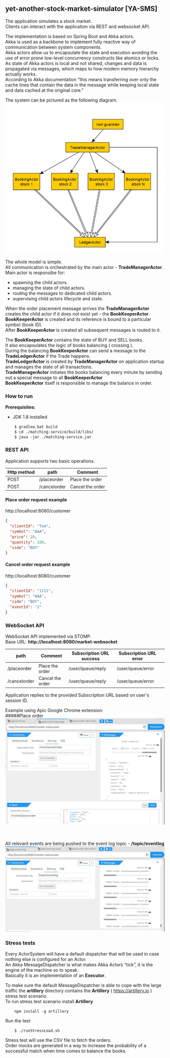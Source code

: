 ## yet-another-stock-market-simulator [YA-SMS]

The application simulates a stock market.<br/>
Clients can interact with the application via REST and websocket API.<br/>

The implementation is based on Spring Boot and Akka actors.<br/>
Akka is used as a backbone to implement fully reactive way of communication between system components.<br/>
Akka actors allow us to encapsulate the state and execution avoiding the use of error prone low-level concurrency constructs like atomics or locks.<br/>
As state of Akka actors is local and not shared, changes and data is propagated via messages, which maps to how modern memory hierarchy actually works.<br/>
According to Akka documentation "this means transferring over only the cache lines that contain the data in the 
message while keeping local state and data cached at the original core."<br/>

The system can be pictured as the following diagram.<br/>
![system aktor design](./docs/ActorsModel.jpg) 
<br/>

The whole model is simple.<br/>
All communication is orchestrated by the main actor - **TradeManagerActor**.<br/>
Main actor is responsibe for:<br/>
* spawning the child actors.
* managing the state of child actors.
* routing the messages to dedicated child actors.
* supervising child actors lifecycle and state.

When the order placement message arrives the **TradeManagerActor** creates the child actor if it does not exist yet - the **BookKeeperActor**.<br/>
**BookKeeperActor** is created and its reference is bound to a particular symbol (book ID).<br/>
After **BookKeeperActor** is created all subsequent messages is routed to it.<br/>

The **BookKeeperActor** contains the state of BUY and SELL books.<br/>
It also encapsulates the logic of books balancing ( crossing ).<br/>
During the balancing **BookKeeperActor** can send a message to the **TradeLedgerActor** if the Trade happens.<br/>
**TradeLedgerActor** is created by **TradeManagerActor** on application startup and manages the state of all transactions.<br/>
**TradeManagerActor** initiates the books balancing every minute by sending out a special message to all **BookKeeperActor**<br/>
**BookKeeperActor** itself is responsible to manage the balance in order.

### How to run

**Prerequisites:**
- JDK 1.8 installed<br>
```shell script
    $ gradlew.bat build
    $ cd ./matching-service/build/libs/
    $ java -jar ./matching-service.jar
```

### REST API
Application supports two basic operations.<br/>

| Http method | path |Comment|
| ------ | ------ |------|
| POST | /placeorder | Place the order
| POST | /cancelorder | Cancel the order

#### Place order request example
http://localhost:8080/customer
```json
{
  "clientId": "Tom",
  "symbol": "AAA",
  "price": 20,
  "quantity": 100,
  "side": "BUY"
}
```

#### Cancel order request example
http://localhost:8080/customer
```json
{
  "clientId": "1111",
  "symbol": "AAA",
  "side": "BUY",
  "eventId": "2"
}
```

### WebSocket API

WebSocket API implemented via STOMP.<br/>
Base URL: **http://localhost:8080/market-websocket** <br/>

| path  | Comment  | Subscription URL success  | Subscription URL error  |   |
|---|---|---|---|---|
| /placeorder  | Place the order  | /user/queue/reply  | /user/queue/error  | 
| /cancelorder  | Cancel the order  | /user/queue/reply  | /user/queue/error  |  

Application replies to the provided Subscription URL based on user's session ID.

Example using Apic Google Chrome extension:<br/>
#####Place order<br/>
![system aktor design](./docs/webSocketPlaceOrderExample.jpg)
<br/>
<br/>
<br/>

All relevant events are being pushed to the event log topic - **/topic/eventlog**<br/>
![system aktor design](./docs/webSocketAllEventsLog.jpg)


### Stress tests
Every ActorSystem will have a default dispatcher that will be used in case nothing else is configured for an Actor.<br/>
An Akka MessageDispatcher is what makes Akka Actors “tick”, it is the engine of the machine so to speak.<br/>
Basically it is an implementation of an **Executor**.<br/>

To make sure the default MessageDispatcher is able to cope with the large traffic the **artillery** directory contains
the **Artillery** ( https://artillery.io ) stress test scenario.<br/>
To run stress test scenario install **Artillery**
```shell script
    npm install -g artillery
``` 

Run the test
```shell script
    $ ./runStressLoad.sh
```

Stress test will use the CSV file to fetch the orders. <br/>
Order mocks are generated in a way to increase the probability of a successful match when time comes to balance the books.<br/>










 